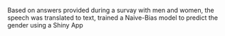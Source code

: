 Based on answers provided during a survay with men and women, the speech was translated to text, trained a Naive-Bias model 
to predict the gender using a Shiny App
